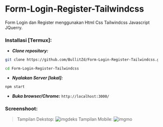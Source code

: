 # Form-Login-Register-Tailwindcss

Form Login dan Register menggunakan Html Css Tailwindcss Javascript JQuerry.

### Installasi [Termux]:
- ___Clone repository:___
```bash
git clone https://github.com/BullitZd/Form-Login-Register-Tailwindcss.git
```
```bash
cd Form-Login-Register-Tailwindcss
```
- ___Nyalakan Server [lokal]:___
```bash
npm start
```
- ___Buka browser/Chrome:___
`http://localhost:3000/`

### Screenshoot:
> Tampilan Dekstop:
![imgdeks](https://i.ibb.co.com/r6ZskB1/IMG-20241025-231825.jpg)
> Tampilan Mobile:
![imgmo](https://i.ibb.co.com/6P5Xh9S/Screenshot-2024-10-25-23-16-45-621-com-foxdebug-acodefree.jpg)